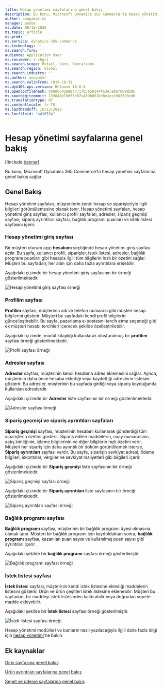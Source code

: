 ```yaml
---
title: Hesap yönetimi sayfalarına genel bakış
description: Bu konu, Microsoft Dynamics 365 Commerce'ta hesap yönetimi sayfalarına genel bakış sağlar.
author: anupamar-ms
manager: annbe
ms.date: 09/15/2020
ms.topic: article
ms.prod: ''
ms.service: dynamics-365-commerce
ms.technology: ''
ms.search.form: ''
audience: Application User
ms.reviewer: v-chgri
ms.search.scope: Retail, Core, Operations
ms.search.region: Global
ms.search.industry: ''
ms.author: anupamar
ms.search.validFrom: 2019-10-31
ms.dyn365.ops.version: Release 10.0.5
ms.openlocfilehash: d0e066428e8c4717b5a50144f63e59b87089d286
ms.sourcegitcommit: 199848e78df5cb7c439b001bdbe1ece963593cdb
ms.translationtype: HT
ms.contentlocale: tr-TR
ms.lasthandoff: 10/13/2020
ms.locfileid: "4416534"
---
```

# <a name="account-management-pages-overview"></a>Hesap yönetimi sayfalarına genel bakış

[!include [banner](includes/banner.md)]

Bu konu, Microsoft Dynamics 365 Commerce'ta hesap yönetimi sayfalarına genel bakış sağlar.

## <a name="overview"></a>Genel Bakış

Hesap yönetimi sayfaları, müşterilerin kendi hesap ve siparişleriyle ilgili bilgileri görüntülemesine olanak tanır. Hesap yönetimi sayfaları, hesap yönetimi giriş sayfası, kullanıcı profili sayfaları, adresler, sipariş geçmişi sayfası, sipariş ayrıntıları sayfası, bağlılık programı puanları ve istek listesi sayfasını içerir.

### <a name="account-management-landing-page"></a>Hesap yönetimi giriş sayfası

Bir müşteri oturum açıp **hesabımı** seçtiğinde hesap yönetimi giriş sayfası açılır. Bu sayfa, kullanıcı profili, siparişler, istek listesi, adresler, bağlılık programı puanları gibi hesapla ilgili tüm bilgilerin hızlı bir özetini sağlar. Müşteri bu sayfadan, her alan için daha fazla ayrıntılara erişebilir.

Aşağıdaki çizimde bir hesap yönetimi giriş sayfasının bir örneği gösterilmektedir.

![Hesap yönetimi giriş sayfası örneği](./media/Account-Management.PNG)

### <a name="my-profile-page"></a>Profilim sayfası

**Profilim** sayfası, müşterinin adı ve telefon numarası gibi müşteri hesap bilgilerini gösterir. Müşteri bu sayfadaki kendi profil bilgilerini güncelleştirebilir. Bu sayfa, pazarlama e-postasını tercih etme seçeneği gibi ek müşteri hesabı tercihleri içerecek şekilde özelleştirilebilir.

Aşağıdaki çizimde, modül kitaplığı kullanılarak oluşturulmuş bir **profilim** sayfası örneği gösterilmektedir.

![Profil sayfası örneği](./media/Account-Management-MyProfile.PNG)

### <a name="addresses-page"></a>Adresler sayfası

**Adresler** sayfası, müşterinin kendi hesabına adres eklemesini sağlar. Ayrıca, müşterinin daha önce hesaba eklediği veya kaydettiği adreslerin listesini gösterir. Bu adresler, müşterinin bu sayfada girdiği veya sipariş koyduğunda kullanılan adreslerdir.

Aşağıdaki çizimde bir **Adresler** liste sayfasının bir örneği gösterilmektedir.

![Adresler sayfası örneği](./media/Account-Management-Address.png)

### <a name="order-history-and-order-details-pages"></a>Sipariş geçmişi ve sipariş ayrıntıları sayfaları

**Sipariş geçmişi** sayfası, müşterinin hesabını kullanarak gönderdiği tüm siparişlerin özetini gösterir. Sipariş edilen maddelerin, onay numarasının, satış kimliğinin, izleme bilgilerinin ve diğer bilgilerin hızlı özetini verir. Müşteri her sipariş için daha ayrıntılı bir döküm görüntülemek isterse, **Sipariş ayrıntıları** sayfası vardır. Bu sayfa, siparişin sevkiyat adresi, ödeme bilgileri, iskontolar, vergiler ve sevkiyat maliyetleri gibi bilgileri içerir.

Aşağıdaki çizimde bir **Sipariş geçmişi** liste sayfasının bir örneği gösterilmektedir.

![Sipariş geçmişi sayfası örneği](./media/Account-Management-OrderHistory.PNG)

Aşağıdaki çizimde bir **Sipariş ayrıntıları** liste sayfasının bir örneği gösterilmektedir.

![Sipariş ayrıntıları sayfası örneği](./media/Account-Management-OrderDetails.PNG)

### <a name="loyalty-program-page"></a>Bağlılık programı sayfası

**Bağlılık programı** sayfası, müşterinin bir bağlılık programı üyesi olmasına olanak tanır. Müşteri bir bağlılık programı için kaydolduktan sonra, **bağlılık programı** sayfası, kazanılan puan sayısı ve kullanılmış puan sayısı gibi ayrıntıları içerir.

Aşağıdaki şekilde bir **bağlılık programı** sayfası örneği gösterilmiştir.

![Bağlılık programı sayfası örneği](./media/Account-Management-Loyalty.PNG)

### <a name="wishlist-page"></a>İstek listesi sayfası

**İstek listesi** sayfası, müşterinin kendi istek listesine eklediği maddelerin listesini gösterir. Ürün ve ürün çeşitleri istek listesine eklenebilir. Müşteri bu sayfadan, bir maddeyi istek listesinden kaldırabilir veya doğrudan sepete madde ekleyebilir.

Aşağıdaki şekilde bir **İstek listesi** sayfası örneği gösterilmiştir.

![İstek listesi sayfası örneği](./media/Account-Management-Wishlist.PNG)

Hesap yönetimi modülleri ve bunların nasıl yazılacağıyla ilgili daha fazla bilgi için [hesap yönetimi](account-management.md)'ne bakın.

## <a name="additional-resources"></a>Ek kaynaklar

[Giriş sayfasına genel bakış](quick-tour-home-page.md)

[Ürün ayrıntıları sayfalarına genel bakış](quick-tour-pdp.md)

[Sepet ve ödeme sayfalarına genel bakış](quick-tour-cart-checkout.md)

